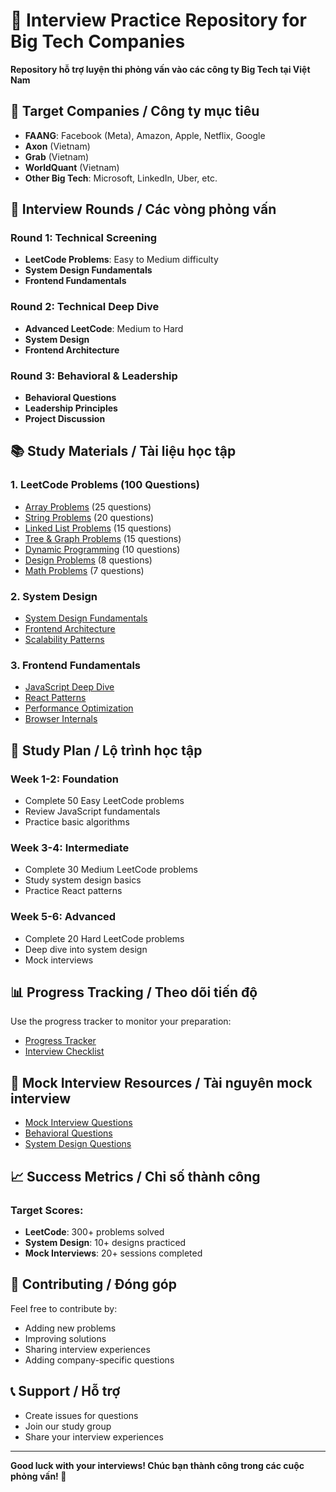 # 🚀 Interview Practice Repository for Big Tech Companies

**Repository hỗ trợ luyện thi phỏng vấn vào các công ty Big Tech tại Việt Nam**

## 🎯 Target Companies / Công ty mục tiêu

- **FAANG**: Facebook (Meta), Amazon, Apple, Netflix, Google
- **Axon** (Vietnam)
- **Grab** (Vietnam)
- **WorldQuant** (Vietnam)
- **Other Big Tech**: Microsoft, LinkedIn, Uber, etc.

## 🎪 Interview Rounds / Các vòng phỏng vấn

### Round 1: Technical Screening

- **LeetCode Problems**: Easy to Medium difficulty
- **System Design Fundamentals**
- **Frontend Fundamentals**

### Round 2: Technical Deep Dive

- **Advanced LeetCode**: Medium to Hard
- **System Design**
- **Frontend Architecture**

### Round 3: Behavioral & Leadership

- **Behavioral Questions**
- **Leadership Principles**
- **Project Discussion**

## 📚 Study Materials / Tài liệu học tập

### 1. LeetCode Problems (100 Questions)

- [Array Problems](./leetcode/array/README.md) (25 questions)
- [String Problems](./leetcode/string/README.md) (20 questions)
- [Linked List Problems](./leetcode/linked-list/README.md) (15 questions)
- [Tree & Graph Problems](./leetcode/tree-graph/README.md) (15 questions)
- [Dynamic Programming](./leetcode/dp/README.md) (10 questions)
- [Design Problems](./leetcode/design/README.md) (8 questions)
- [Math Problems](./leetcode/math/README.md) (7 questions)

### 2. System Design

- [System Design Fundamentals](./system-design/fundamentals.md)
- [Frontend Architecture](./system-design/frontend-architecture.md)
- [Scalability Patterns](./system-design/scalability.md)

### 3. Frontend Fundamentals

- [JavaScript Deep Dive](./frontend/javascript.md)
- [React Patterns](./frontend/react.md)
- [Performance Optimization](./frontend/performance.md)
- [Browser Internals](./frontend/browser.md)

## 🎯 Study Plan / Lộ trình học tập

### Week 1-2: Foundation

- Complete 50 Easy LeetCode problems
- Review JavaScript fundamentals
- Practice basic algorithms

### Week 3-4: Intermediate

- Complete 30 Medium LeetCode problems
- Study system design basics
- Practice React patterns

### Week 5-6: Advanced

- Complete 20 Hard LeetCode problems
- Deep dive into system design
- Mock interviews

## 📊 Progress Tracking / Theo dõi tiến độ

Use the progress tracker to monitor your preparation:

- [Progress Tracker](./progress-tracker.md)
- [Interview Checklist](./interview-checklist.md)

## 🎪 Mock Interview Resources / Tài nguyên mock interview

- [Mock Interview Questions](./mock-interviews/questions.md)
- [Behavioral Questions](./mock-interviews/behavioral.md)
- [System Design Questions](./mock-interviews/system-design.md)

## 📈 Success Metrics / Chỉ số thành công

### Target Scores:

- **LeetCode**: 300+ problems solved
- **System Design**: 10+ designs practiced
- **Mock Interviews**: 20+ sessions completed

## 🤝 Contributing / Đóng góp

Feel free to contribute by:

- Adding new problems
- Improving solutions
- Sharing interview experiences
- Adding company-specific questions

## 📞 Support / Hỗ trợ

- Create issues for questions
- Join our study group
- Share your interview experiences

---

**Good luck with your interviews! Chúc bạn thành công trong các cuộc phỏng vấn! 🎉**
